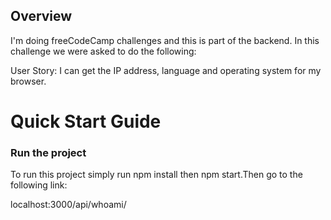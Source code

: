 ## Overview
I'm doing freeCodeCamp challenges and this is part of the backend. In this challenge we were asked to do the following:

User Story: I can get the IP address, language and operating system for my browser.


# Quick Start Guide

### Run the project

To run this project simply run npm install then npm start.Then go to the following link:

localhost:3000/api/whoami/

